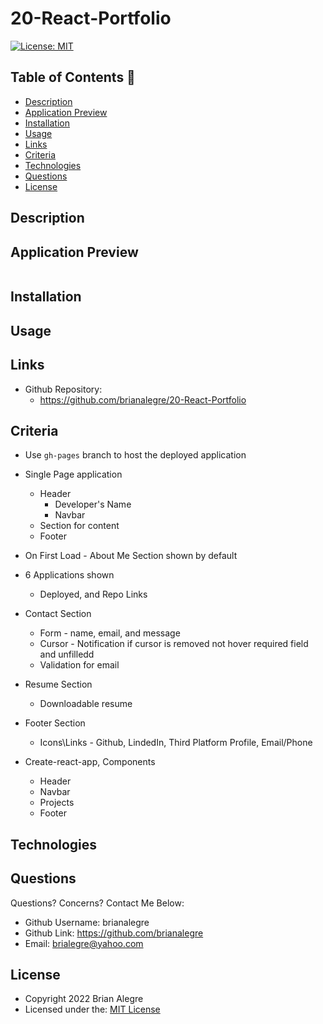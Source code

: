 # 20-React-Portfolio
[![License: MIT](https://img.shields.io/badge/License-MIT-yellow.svg)](https://opensource.org/licenses/MIT)

## Table of Contents 📑
- [Description](#description)
- [Application Preview](#application-preview)
- [Installation](#installation)
- [Usage](#usage)
- [Links](#links)
- [Criteria](#criteria)
- [Technologies](#technologies)
- [Questions](#questions)
- [License](#license)

## Description


## Application Preview
<p align="left">
    <img alt="" src="">
</p>


## Installation

## Usage


## Links
-   Github Repository:
    - https://github.com/brianalegre/20-React-Portfolio

## Criteria
- Use `gh-pages` branch to host the deployed application
- Single Page application
    - Header
        - Developer's Name
        - Navbar
    - Section for content
    - Footer
- On First Load - About Me Section shown by default
- 6 Applications shown
    - Deployed, and Repo Links
- Contact Section
    - Form - name, email, and message
    - Cursor - Notification if cursor is removed not hover required field and unfilledd
    - Validation for email
- Resume Section
    - Downloadable resume
- Footer Section
    - Icons\Links - Github, LindedIn, Third Platform Profile, Email/Phone

- Create-react-app, Components
    - Header
    - Navbar
    - Projects
    - Footer 



## Technologies

## Questions
Questions? Concerns?  Contact Me Below:
- Github Username: brianalegre
- Github Link: https://github.com/brianalegre 
- Email: brialegre@yahoo.com

## License
- Copyright 2022 Brian Alegre
- Licensed under the: [MIT License](https://opensource.org/licenses/MIT) 

